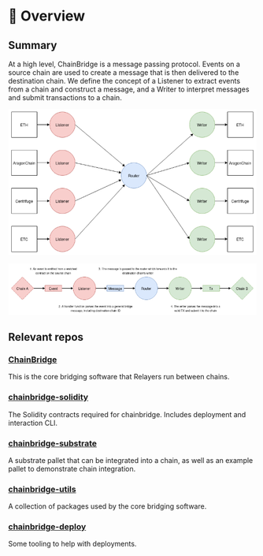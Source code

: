 # 🌉 <b> Overview </b>

## Summary

At a high level, ChainBridge is a message passing protocol. Events on a source chain are used to create a message that is then delivered to the destination chain. We define the concept of a Listener to extract events from a chain and construct a message, and a Writer to interpret messages and submit transactions to a chain. 

![](./img/overview.png)

![](./img/system-flow.png)


## Relevant repos

### [ChainBridge](https://github.com/ChainSafe/ChainBridge)
This is the core bridging software that Relayers run between chains.

### [chainbridge-solidity](https://github.com/ChainSafe/chainbridge-solidity) 
The Solidity contracts required for chainbridge. Includes deployment and interaction CLI.
    
### [chainbridge-substrate](https://github.com/ChainSafe/chainbridge-substrate)
A substrate pallet that can be integrated into a chain, as well as an example pallet to demonstrate chain integration.

### [chainbridge-utils](https://github.com/wintexpro/chainbridge-utils)
A collection of packages used by the core bridging software.

### [chainbridge-deploy](https://github.com/ChainSafe/ChainBridge)
Some tooling to help with deployments.

